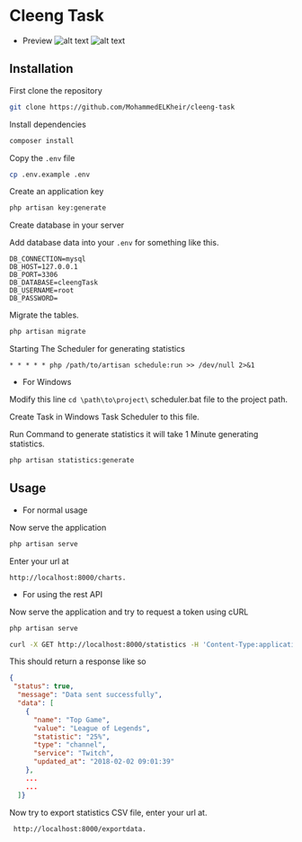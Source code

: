 # Cleeng Task

* Preview
![alt text](https://image.ibb.co/iDY1tm/charts2.png)
![alt text](https://image.ibb.co/jtUueR/charts1.png)


## Installation 

First clone the repository

```bash
git clone https://github.com/MohammedELKheir/cleeng-task
```

Install dependencies

```bash
composer install
```

Copy the `.env` file 

```bash
cp .env.example .env 

```

Create an application key

```bash
php artisan key:generate

```

Create database in your server

Add database data into your `.env` for something like this.

```
DB_CONNECTION=mysql
DB_HOST=127.0.0.1
DB_PORT=3306
DB_DATABASE=cleengTask
DB_USERNAME=root
DB_PASSWORD=

```

Migrate the tables.

```bash
php artisan migrate
```

Starting The Scheduler for generating statistics


```
* * * * * php /path/to/artisan schedule:run >> /dev/null 2>&1
```

* For Windows 

Modify this line ```cd \path\to\project\``` scheduler.bat file to the project path.

Create Task in Windows Task Scheduler to this file.

Run Command to generate statistics it will take 1 Minute generating statistics.

```bash
php artisan statistics:generate
```


## Usage 

* For normal usage


Now serve the application


```bash
php artisan serve
```

Enter your url at 

```
http://localhost:8000/charts.
```

* For using the rest API


Now serve the application and try to request a token using cURL

```bash
php artisan serve

curl -X GET http://localhost:8000/statistics -H 'Content-Type:application/json'

```


This should return a response like so

```json
{ 
 "status": true,
  "message": "Data sent successfully",
  "data": [
    {
      "name": "Top Game",
      "value": "League of Legends",
      "statistic": "25%",
      "type": "channel",
      "service": "Twitch",
      "updated_at": "2018-02-02 09:01:39"
    },
    ...
    ...
  ]}
```

Now try to export statistics CSV file, enter your url at.

```
 http://localhost:8000/exportdata.

```
